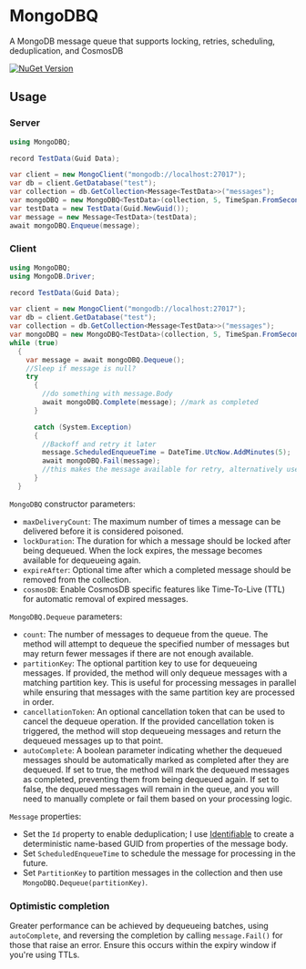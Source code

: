 # MongoDBQ

A MongoDB message queue that supports locking, retries, scheduling, deduplication, and CosmosDB

[![NuGet Version](http://img.shields.io/nuget/v/MongoDBQ.svg?style=flat)](https://www.nuget.org/packages/MongoDBQ/)

## Usage

### Server

```csharp
using MongoDBQ;

record TestData(Guid Data);

var client = new MongoClient("mongodb://localhost:27017");
var db = client.GetDatabase("test");
var collection = db.GetCollection<Message<TestData>>("messages");
var mongoDBQ = new MongoDBQ<TestData>(collection, 5, TimeSpan.FromSeconds(5), TimeSpan.FromMinutes(1));
var testData = new TestData(Guid.NewGuid());
var message = new Message<TestData>(testData);
await mongoDBQ.Enqueue(message);
```

### Client

```csharp
using MongoDBQ;
using MongoDB.Driver;

record TestData(Guid Data);

var client = new MongoClient("mongodb://localhost:27017");
var db = client.GetDatabase("test");
var collection = db.GetCollection<Message<TestData>>("messages");
var mongoDBQ = new MongoDBQ<TestData>(collection, 5, TimeSpan.FromSeconds(5), TimeSpan.FromMinutes(1));
while (true)
  {
    var message = await mongoDBQ.Dequeue();
    //Sleep if message is null?
    try
      {
        //do something with message.Body
        await mongoDBQ.Complete(message); //mark as completed
      }

      catch (System.Exception)
      {
        //Backoff and retry it later
        message.ScheduledEnqueueTime = DateTime.UtcNow.AddMinutes(5);
        await mongoDBQ.Fail(message);
        //this makes the message available for retry, alternatively use mongoDBQ.Delete(message) if this is terminal
      }
  }
```

`MongoDBQ` constructor parameters:

- `maxDeliveryCount`: The maximum number of times a message can be delivered before it is considered poisoned.
- `lockDuration`: The duration for which a message should be locked after being dequeued. When the lock expires, the message becomes available for dequeueing again.
- `expireAfter`: Optional time after which a completed message should be removed from the collection.
- `cosmosDB`: Enable CosmosDB specific features like Time-To-Live (TTL) for automatic removal of expired messages.

`MongoDBQ.Dequeue` parameters:

- `count`: The number of messages to dequeue from the queue. The method will attempt to dequeue the specified number of messages but may return fewer messages if there are not enough available.
- `partitionKey`: The optional partition key to use for dequeueing messages. If provided, the method will only dequeue messages with a matching partition key. This is useful for processing messages in parallel while ensuring that messages with the same partition key are processed in order.
- `cancellationToken`: An optional cancellation token that can be used to cancel the dequeue operation. If the provided cancellation token is triggered, the method will stop dequeueing messages and return the dequeued messages up to that point.
- `autoComplete`: A boolean parameter indicating whether the dequeued messages should be automatically marked as completed after they are dequeued. If set to true, the method will mark the dequeued messages as completed, preventing them from being dequeued again. If set to false, the dequeued messages will remain in the queue, and you will need to manually complete or fail them based on your processing logic.

`Message` properties:

- Set the `Id` property to enable deduplication; I use [Identifiable](https://github.com/seanterry/Identifiable) to create a deterministic name-based GUID from properties of the message body.
- Set `ScheduledEnqueueTime` to schedule the message for processing in the future.
- Set `PartitionKey` to partition messages in the collection and then use `MongoDBQ.Dequeue(partitionKey)`.

### Optimistic completion

Greater performance can be achieved by dequeueing batches, using `autoComplete`, and reversing the completion by calling `message.Fail()` for those that raise an error. Ensure this occurs within the expiry window if you're using TTLs.
